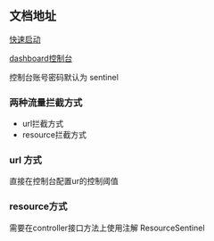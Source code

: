 
## 文档地址

[快速启动](https://github.com/alibaba/Sentinel/wiki/%E6%8E%A7%E5%88%B6%E5%8F%B0#2-%E5%90%AF%E5%8A%A8%E6%8E%A7%E5%88%B6%E5%8F%B0)

[dashboard控制台](https://github.com/alibaba/Sentinel/releases)

控制台账号密码默认为 sentinel


### 两种流量拦截方式
- url拦截方式
- resource拦截方式

### url 方式

直接在控制台配置ur的控制阈值

### resource方式

需要在controller接口方法上使用注解 ResourceSentinel